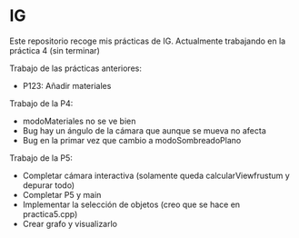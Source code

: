 # IG

Este repositorio recoge mis prácticas de IG. Actualmente trabajando en la práctica 4 (sin terminar)

Trabajo de las prácticas anteriores:
  - P123: Añadir materiales

Trabajo de la P4:
  - modoMateriales no se ve bien
  - Bug hay un ángulo de la cámara que aunque se mueva no afecta
  - Bug en la primar vez que cambio a modoSombreadoPlano

Trabajo de la P5:
  - Completar cámara interactiva (solamente queda calcularViewfrustum y depurar todo)
  - Completar P5 y main
  - Implementar la selección de objetos (creo que se hace en practica5.cpp)
  - Crear grafo y visualizarlo
